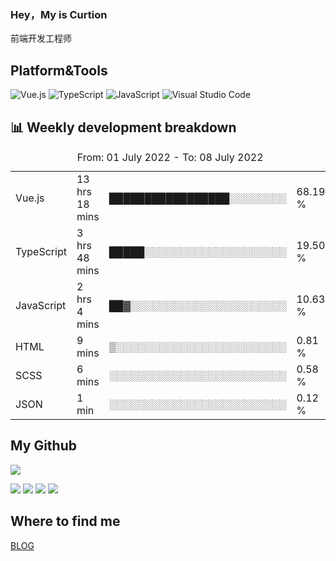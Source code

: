 ### Hey，My is Curtion
前端开发工程师
## Platform&Tools

![Vue.js](https://img.shields.io/badge/-Vue.js-4FC08D?style=flat-square&logo=Vue.js&logoColor=white)
![TypeScript](https://img.shields.io/badge/-TypeScript-007ACC?style=flat-square&logo=typescript&logoColor=white)
![JavaScript](https://img.shields.io/badge/-JavaScript-F7DF1E?style=flat-square&logo=javascript&logoColor=black)
![Visual Studio Code](https://img.shields.io/badge/-VSCode-007ACC?style=flat-square&logo=Visual-Studio-Code&logoColor=white)

## 📊 Weekly development breakdown

<!--START_SECTION:waka-->

<table><caption>From: 01 July 2022 - To: 08 July 2022</caption><tr><td>Vue.js</td><td>13 hrs 18 mins</td><td>█████████████████░░░░░░░░</td><td>68.19 %</td></tr><tr><td>TypeScript</td><td>3 hrs 48 mins</td><td>█████░░░░░░░░░░░░░░░░░░░░</td><td>19.50 %</td></tr><tr><td>JavaScript</td><td>2 hrs 4 mins</td><td>██▓░░░░░░░░░░░░░░░░░░░░░░</td><td>10.63 %</td></tr><tr><td>HTML</td><td>9 mins</td><td>▒░░░░░░░░░░░░░░░░░░░░░░░░</td><td>0.81 %</td></tr><tr><td>SCSS</td><td>6 mins</td><td>░░░░░░░░░░░░░░░░░░░░░░░░░</td><td>0.58 %</td></tr><tr><td>JSON</td><td>1 min</td><td>░░░░░░░░░░░░░░░░░░░░░░░░░</td><td>0.12 %</td></tr></table>

<!--END_SECTION:waka-->

## My Github

![](http://github-profile-summary-cards.vercel.app/api/cards/profile-details?username=curtion&theme=nord_bright)

![](http://github-profile-summary-cards.vercel.app/api/cards/stats?username=curtion&theme=nord_bright)
![](http://github-profile-summary-cards.vercel.app/api/cards/productive-time?username=curtion&theme=nord_bright&utcOffset=8)
![](http://github-profile-summary-cards.vercel.app/api/cards/repos-per-language?username=curtion&theme=nord_bright)
![](http://github-profile-summary-cards.vercel.app/api/cards/most-commit-language?username=curtion&theme=nord_bright)

## Where to find me

[BLOG](https://blog.3gxk.net)
